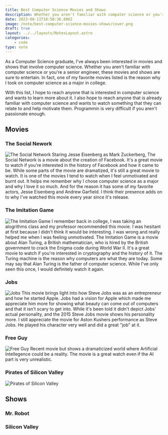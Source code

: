 ```yaml
---
title: Best Computer Science Movies and Shows
description: Whether you aren't familiar with computer science or you're a senior engineer, these movies and shows are sure to entertain.
date: 2023-08-11T18:50:36.896Z
image: /note/best-computer-science-movies-shows/cover.png
draft: true
layout: ../../layouts/NotesLayout.astro
categories:
    - code
type: note
---
```


As a Computer Science graduate, I've always been interested in movies and shows that involve computer science. Whether you aren't familiar with computer science or you're a senior engineer, these movies and shows are sure to entertain. In fact, one of my favorite movies listed is the reason why I took on computer science as a major in college.

With this list, I hope to reach anyone that is interested in computer science and wants to learn more about it. I also hope to reach anyone that is already familiar with computer science and wants to watch something that they can relate to and help motivate them. Programmin is very difficult if you aren't passionate enough.

## Movies

### The Social Nework

![The Social Network](https://i.imgur.com/2Z2Z3Zm.png)
Staring Jesse Eisenberg as Mark Zuckerberg, The Social Network is a movie about the creation of Facebook. It's a great movie to watch if you're interested in the history of Facebook and how it came to be. While some parts of the movie are dramatized, it's still a great movie to watch. It is one of the movies I tend to watch when I feel unmotivated and burnt out. It helps me remember why I chose computer science as a major and why I love it so much. And for the reason it has some of my favorite actors, Jesse Eisenberg and Andrew Garfield. I think their presence adds on to why I've watched this movie every year since it's release.

### The Imitation Game

![The Imitation Game](https://i.imgur.com/2Z2Z3Zm.png)
I remember back in college, I was taking an alogrithms class and my professor recommended this movie. I was hesitant at first because I didn't think it would be interesting. I was wrong and really helped me when I was feeling unmotivated. The Imitation Game is a movie about Alan Turing, a British mathematician, who is hired by the British government to crack the Enigma code during World War II. It's a great movie to watch if you're interested in cryptography and the history of it. The Turing machine is the reason why computers are what they are today. Some may say that Alan Turing is the father of computer science. While I've only seen this once, I would definitely watch it again.

### Jobs

![Jobs](https://i.imgur.com/2Z2Z3Zm.png)
This movie brings light into how Steve Jobs was as an entrepreneur and how he started Apple. Jobs had a vision for Apple which made me appreciate him more for showing what beauty can come out of computers and that it isn't scary to get into. While it's been told it didn't depict Jobs' actual personality, and the 2015 Steve Jobs movie shows his personality more. I still appreciate the movie for Aston Kushers performance as Steve Jobs. He played his character very well and did a great "job" at it.

### Free Guy

![Free Guy](https://i.imgur.com/2Z2Z3Zm.png)
Recent movie but shows a dramaticized world where Artificial Intellegence could be a reality. The movie is a great watch even if the AI part is very unrealistic.

### Pirates of Silicon Valley

![Pirates of Silicon Valley](https://i.imgur.com/2Z2Z3Zm.png)

## Shows

### Mr. Robot

### Silicon Valley

